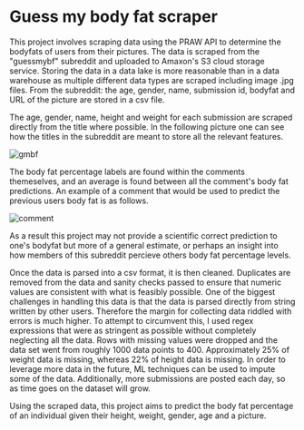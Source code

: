 # Guess my body fat scraper

This project involves scraping data using the PRAW API to determine the bodyfats of users from their pictures. The data is scraped from the "guessmybf" subreddit and uploaded to Amaxon's S3 cloud storage service. Storing the data in a data lake is more reasonable than in a data warehouse as multiple different data types are scraped including image .jpg files. From the subreddit: the age, gender, name, submission id, bodyfat and URL of the picture are stored in a csv file.

The age, gender, name, height and weight for each submission are scraped directly from the title where possible. In the following picture one can see how the titles in the subreddit are meant to store all the relevant features.

![gmbf](https://user-images.githubusercontent.com/79870177/112514713-7f43ff80-8d8d-11eb-8504-eb878afc859e.jpg)

The body fat percentage labels are found within the comments themeselves, and an average is found between all the comment's body fat predictions. An example of a comment that would be used to predict the previous users body fat is as follows.

![comment](https://user-images.githubusercontent.com/79870177/112514725-823ef000-8d8d-11eb-8541-e741a444e9ac.jpg)

As a result this project may not provide a scientific correct prediction to one's bodyfat but more of a general estimate, or perhaps an insight into how members of this subreddit percieve others body fat percentage levels.

Once the data is parsed into a csv format, it is then cleaned. Duplicates are removed from the data and sanity checks passed to ensure that numeric values are consistent with what is feasibly possible. One of the biggest challenges in handling this data is that the data is parsed directly from string written by other users. Therefore the margin for collecting data riddled with errors is much higher. To attempt to circumvent this, I used regex expressions that were as stringent as possible without completely neglecting all the data. Rows with missing values were dropped and the data set went from roughly 1000 data points to 400. Approximately 25% of weight data is missing, whereas 22% of height data is missing. In order to leverage more data in the future, ML techniques can be used to impute some of the data. Additionally, more submissions are posted each day, so as time goes on the dataset will grow.

Using the scraped data, this project aims to predict the body fat percentage of an individual given their height, weight, gender, age and a picture.
